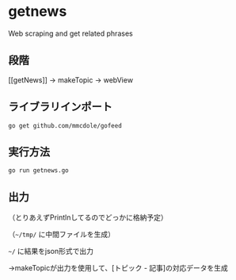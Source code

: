 # getnews
Web scraping and get related phrases

## 段階
[[getNews]] -> makeTopic -> webView

## ライブラリインポート
`go get github.com/mmcdole/gofeed`

## 実行方法
`go run getnews.go`

## 出力
（とりあえずPrintlnしてるのでどっかに格納予定）

（`~/tmp/` に中間ファイルを生成）

`~/` に結果をjson形式で出力

→makeTopicが出力を使用して、[トピック - 記事]の対応データを生成
